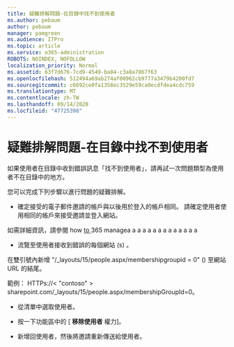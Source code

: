 ```yaml
---
title: 疑難排解問題-在目錄中找不到使用者
ms.author: pebaum
author: pebaum
manager: pamgreen
ms.audience: ITPro
ms.topic: article
ms.service: o365-administration
ROBOTS: NOINDEX, NOFOLLOW
localization_priority: Normal
ms.assetid: 63f7d676-7cd9-4549-ba84-c3a8a7867f63
ms.openlocfilehash: 512494a69ab274af00962cb9777a3479b4200fd7
ms.sourcegitcommit: c6692ce0fa1358ec3529e59ca0ecdfdea4cdc759
ms.translationtype: MT
ms.contentlocale: zh-TW
ms.lasthandoff: 09/14/2020
ms.locfileid: "47725398"
---
```

# <a name="troubleshoot-issue---user-not-found-in-directory"></a>疑難排解問題-在目錄中找不到使用者

如果使用者在目錄中收到錯誤訊息「找不到使用者」，請再試一次問題類型為使用者不在目錄中的地方。

您可以完成下列步驟以進行問題的疑難排解。

- 確定接受的電子郵件邀請的帳戶與以後用於登入的帳戶相同。 請確定使用者使用相同的帳戶來接受邀請並登入網站。 

如需詳細資訊，請參閱 how [to </a> 365 manage](https://support.microsoft.com/help/12407/microsoft-account-how-to-manage-aliases)a a a a a a a a a a a a a a 

- 流覽至使用者接收到錯誤的每個網站 (s) 。 

在雙引號內新增 "/_layouts/15/people.aspx/membershipgroupid = 0" () 至網站 URL 的結尾。 

範例： HTTPs://< "contoso" > sharepoint.com/_layouts/15/people.aspx/membershipGroupId=0。

- 從清單中選取使用者。

- 按一下功能區中的 [ **移除使用者** 權力]。 
-  新增回使用者，然後將邀請重新傳送給使用者。

